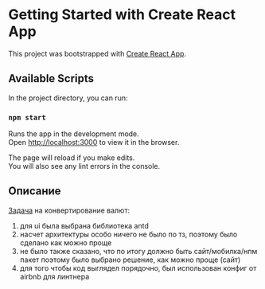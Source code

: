 # Getting Started with Create React App

This project was bootstrapped with [Create React App](https://github.com/facebook/create-react-app).

## Available Scripts

In the project directory, you can run:

### `npm start`

Runs the app in the development mode.\
Open [http://localhost:3000](http://localhost:3000) to view it in the browser.

The page will reload if you make edits.\
You will also see any lint errors in the console.

## Описание

[Задача](https://hail-dime-646.notion.site/React-Typescript-214567f77ac84c509b095afc03c2748f) на конвертирование валют:
1) для ui была выбрана библиотека antd
2) насчет архитектуры особо ничего не было по тз, поэтому было сделано как можно проще
3) не было также сказано, что по итогу должно быть сайт/мобилка/нпм пакет поэтому было выбрано решение, как можно проще (сайт)
4) для того чтобы код выглядел порядочно, был использован конфиг от airbnb для линтнера

